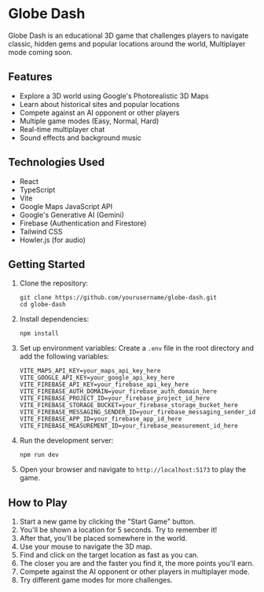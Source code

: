 # Globe Dash

Globe Dash is an educational 3D game that challenges players to navigate classic, hidden gems and popular locations around the world, Multiplayer mode coming soon.

## Features

- Explore a 3D world using Google's Photorealistic 3D Maps
- Learn about historical sites and popular locations
- Compete against an AI opponent or other players
- Multiple game modes (Easy, Normal, Hard)
- Real-time multiplayer chat
- Sound effects and background music

## Technologies Used

- React
- TypeScript
- Vite
- Google Maps JavaScript API
- Google's Generative AI (Gemini)
- Firebase (Authentication and Firestore)
- Tailwind CSS
- Howler.js (for audio)

## Getting Started

1. Clone the repository:
   ```
   git clone https://github.com/yourusername/globe-dash.git
   cd globe-dash
   ```

2. Install dependencies:
   ```
   npm install
   ```

3. Set up environment variables:
   Create a `.env` file in the root directory and add the following variables:
   ```
   VITE_MAPS_API_KEY=your_maps_api_key_here
   VITE_GOOGLE_API_KEY=your_google_api_key_here
   VITE_FIREBASE_API_KEY=your_firebase_api_key_here
   VITE_FIREBASE_AUTH_DOMAIN=your_firebase_auth_domain_here
   VITE_FIREBASE_PROJECT_ID=your_firebase_project_id_here
   VITE_FIREBASE_STORAGE_BUCKET=your_firebase_storage_bucket_here
   VITE_FIREBASE_MESSAGING_SENDER_ID=your_firebase_messaging_sender_id_here
   VITE_FIREBASE_APP_ID=your_firebase_app_id_here
   VITE_FIREBASE_MEASUREMENT_ID=your_firebase_measurement_id_here
   ```

4. Run the development server:
   ```
   npm run dev
   ```

5. Open your browser and navigate to `http://localhost:5173` to play the game.

## How to Play

1. Start a new game by clicking the "Start Game" button.
2. You'll be shown a location for 5 seconds. Try to remember it!
3. After that, you'll be placed somewhere in the world.
4. Use your mouse to navigate the 3D map.
5. Find and click on the target location as fast as you can.
6. The closer you are and the faster you find it, the more points you'll earn.
7. Compete against the AI opponent or other players in multiplayer mode.
8. Try different game modes for more challenges.
